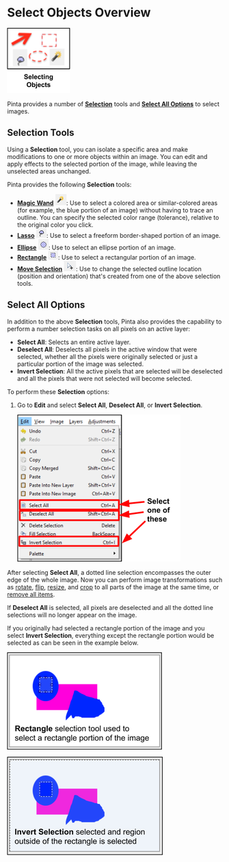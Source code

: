 # Select Objects Overview

![select icon](img/selectingobjectsicon.png)

Pinta provides a number of [**Selection**](select_overview.md#selection-tools) tools and [**Select All Options**](select_overview.md#select-all-options) to select images.

## Selection Tools

Using a **Selection** tool, you can isolate a specific area and make modifications to one or more objects within an image. You can edit and apply effects to the selected portion of the image, while leaving the unselected areas unchanged. 

Pinta provides the following **Selection** tools:

  - [**Magic Wand**](wand.md) ![wand](img/overview/wand.png): Use to select a colored area or similar-colored areas (for example, the blue portion of an image) without having to trace an outline. You can specify the selected color range (tolerance), relative to the original color you click.
  - [**Lasso**](lasso.md) ![lasso](img/overview/lasso.png):  Use to select a freeform border-shaped portion of an image.
  - [**Ellipse**](ellipse.md) ![ellipse](img/overview/ellsel.png):  Use to select an ellipse portion of an image.
  - [**Rectangle**](rectangle.md) ![rectangle](img/overview/recsel.png): Use to select a rectangular portion of an image.
  - [**Move Selection**](select_location.md) ![move](img/overview/movesel.png): Use to change the selected outline location (position and orientation) that's created from one of the above selection tools.

## Select All Options

In addition to the above **Selection** tools, Pinta also provides the capability to perform a number selection tasks on all pixels on an active layer:

   - **Select All**: Selects an entire active layer.
   - **Deselect All**: Deselects all pixels in the active window that were selected, whether all the pixels were originally selected or just a particular portion of the image was selected. 
   - **Invert Selection**: All the active pixels that are selected will be deselected and all the pixels that were not selected will become selected.  

To perform these **Selection** options:

1.  Go to **Edit** and select **Select All**, **Deselect All**, or **Invert Selection**.  

     ![Select All Commands](img/selectall.png)

  After selecting **Select All**, a dotted line selection encompasses the outer edge of the whole image. Now you can perform image transformations such as [rotate](rotate.md), [flip](flip.md), [resize](resize.md), and [crop](crop.md) to all parts of the image at the same time, or [remove all items](remove_items.md).
  
  If **Deselect All** is selected, all pixels are deselected and all the dotted line selections will no longer appear on the image. 

  If you originally had selected a rectangle portion of the image and you select **Invert Selection**, everything except the rectangle portion would be selected as can be seen in the example below.   

  ![Before invert](img/invertbefore.png)

  ![After invert](img/invertafter.png)
